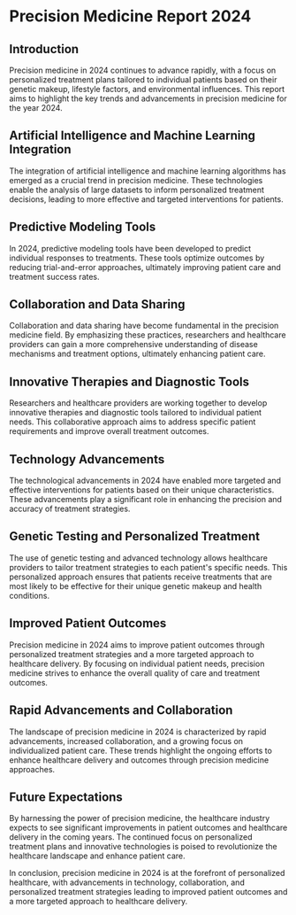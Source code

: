 # Precision Medicine Report 2024

## Introduction
Precision medicine in 2024 continues to advance rapidly, with a focus on personalized treatment plans tailored to individual patients based on their genetic makeup, lifestyle factors, and environmental influences. This report aims to highlight the key trends and advancements in precision medicine for the year 2024.

## Artificial Intelligence and Machine Learning Integration
The integration of artificial intelligence and machine learning algorithms has emerged as a crucial trend in precision medicine. These technologies enable the analysis of large datasets to inform personalized treatment decisions, leading to more effective and targeted interventions for patients.

## Predictive Modeling Tools
In 2024, predictive modeling tools have been developed to predict individual responses to treatments. These tools optimize outcomes by reducing trial-and-error approaches, ultimately improving patient care and treatment success rates.

## Collaboration and Data Sharing
Collaboration and data sharing have become fundamental in the precision medicine field. By emphasizing these practices, researchers and healthcare providers can gain a more comprehensive understanding of disease mechanisms and treatment options, ultimately enhancing patient care.

## Innovative Therapies and Diagnostic Tools
Researchers and healthcare providers are working together to develop innovative therapies and diagnostic tools tailored to individual patient needs. This collaborative approach aims to address specific patient requirements and improve overall treatment outcomes.

## Technology Advancements
The technological advancements in 2024 have enabled more targeted and effective interventions for patients based on their unique characteristics. These advancements play a significant role in enhancing the precision and accuracy of treatment strategies.

## Genetic Testing and Personalized Treatment
The use of genetic testing and advanced technology allows healthcare providers to tailor treatment strategies to each patient's specific needs. This personalized approach ensures that patients receive treatments that are most likely to be effective for their unique genetic makeup and health conditions.

## Improved Patient Outcomes
Precision medicine in 2024 aims to improve patient outcomes through personalized treatment strategies and a more targeted approach to healthcare delivery. By focusing on individual patient needs, precision medicine strives to enhance the overall quality of care and treatment outcomes.

## Rapid Advancements and Collaboration
The landscape of precision medicine in 2024 is characterized by rapid advancements, increased collaboration, and a growing focus on individualized patient care. These trends highlight the ongoing efforts to enhance healthcare delivery and outcomes through precision medicine approaches.

## Future Expectations
By harnessing the power of precision medicine, the healthcare industry expects to see significant improvements in patient outcomes and healthcare delivery in the coming years. The continued focus on personalized treatment plans and innovative technologies is poised to revolutionize the healthcare landscape and enhance patient care.

In conclusion, precision medicine in 2024 is at the forefront of personalized healthcare, with advancements in technology, collaboration, and personalized treatment strategies leading to improved patient outcomes and a more targeted approach to healthcare delivery.